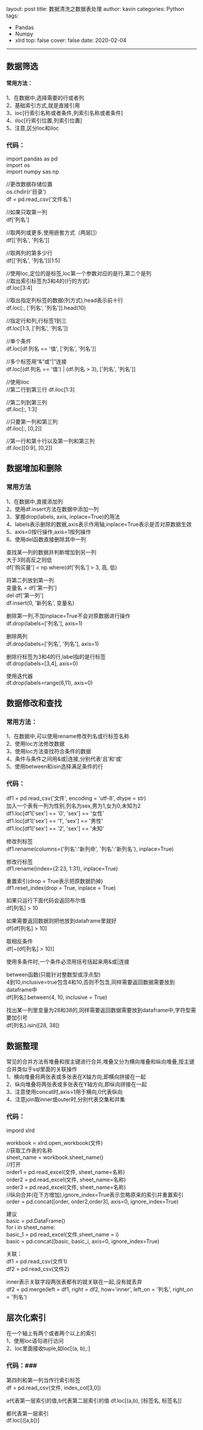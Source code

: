 layout: post
title: 数据清洗之数据表处理
author: kavin
categories: Python
tags:
  - Pandas
  - Numpy
  - xlrd
top: false
cover: false
date: 2020-02-04
---

##  数据筛选  ##

####  常用方法：  ####
1、在数据中,选择需要的行或者列  
2、基础索引方式,就是直接引用  
3、ioc[行索引名称或者条件,列索引名称或者条件]  
4、iloc[行索引位置,列索引位置]  
5、注意,区分loc和iloc  


###  代码：  ###
import pandas as pd  
import os  
import numpy sas np  

//更改数据存储位置  
os.chdir(r'目录')  
df = pd.read_csv('文件名')  

//如果只取第一列  
df['列名']
  
//取两列或更多,使用嵌套方式（两层[]）  
df[['列名', '列名']]
  
//取两列的第多少行  
df[['列名', '列名']][1:5]
  
//使用loc,定位的是标签,loc第一个参数对应的是行,第二个是列  
//取出索引标签为3和4的(行的方式）  
df.loc[3:4]
  
//取出指定列标签的数据(列方式),head表示前十行  
df.loc[:, ['列名', '列名']].head(10)
  
//指定行和列,行标签1到三  
df.loc[1:3, ['列名', '列名']]  

//单个条件  
df.loc[df.列名 == '值', ['列名', '列名']]  

//多个标签用“&”或“|”连接  
df.loc[(df.列名 == '值') | (df.列名 > 3), ['列名', '列名']]  

//使用iloc  
//第二行到第三行
df.iloc[1:3]  

//第二列到第三列  
df.iloc[:, 1:3]  

//只要第一列和第三列  
df.iloc[:, [0,2]]  

//第一行和第十行以及第一列和第三列  
df.iloc[[0:9], [0,2]]  


##  数据增加和删除  ##

###  常用方法  ###
1、在数据中,直接添加列  
2、使用df.insert方法在数据中添加一列  
3、掌握drop(labels, axis, inplace=True)的用法  
4、labels表示删除的数据,axis表示作用轴,inplace=True表示是否对原数据生效  
5、axis=0按行操作,axis=1按列操作  
6、使用del函数直接删除其中一列  

查找某一列的数据并判断增加到另一列  
大于3则高反之则低  
df['购买量'] = np.where(df['列名'] > 3, 高, 低)  

将第二列放到第一列  
变量名 = df['第一列']  
del df['第一列']  
df.insert(0, '新列名', 变量名)  


删除第一列,不加inplace=True不会对原数据进行操作  
df.drop(labels=['列名'], axis=1)  

删除两列  
df.drop(labels=['列名', '列名'], axis=1)  

删除行标签为3和4的行,label指的是行标签  
df.drop(labels=[3,4], axis=0)  

使用迭代器  
df.drop(labels=range(6,11), axis=0)  

##  数据修改和查找  ##

###  常用方法：  ###
1、在数据中,可以使用rename修改列名或行标签名称  
2、使用loc方法修改数据  
3、使用loc方法查找符合条件的数据  
4、条件与条件之间用&或|连接,分别代表‘且’和‘或’  
5、使用between和isin选择满足条件的行  

###  代码：  ###
df1 = pd.read_csv('文件', encoding = 'utf-8', dtype = str)  
加入一个表有一列为性别,列名为sex,男为1,女为0,未知为2  
df1.loc[df1['sex'] == '0', 'sex'] == '女性'  
df1.loc[df1['sex'] == '1', 'sex'] == '男性'  
df1.loc[df1['sex'] == '2', 'sex'] == '未知'  

修改列标签  
df1.rename(columns={'列名':'新列命', '列名':'新列名'}, inplace=True)  

修改行标签  
df1.rename(index={2:23, 1:31}, inplace=True)  

重置索引(drop = True表示把原数据扔掉)  
df1.reset_index(drop = True, inplace = True)  

如果只运行下面代码会返回布尔值  
df[列名] > 10  

如果需要返回数据则把他放到dataframe里就好  
df[df[列名] > 10]  

取相反条件  
df[~(df[列名] > 10)]  

使用多条件时,一个条件必须用括号括起来用&或|连接  

between函数(只能针对整数型或浮点型)  
4到10,inclusive=true包含4和10,否则不包含,同样需要返回数据需要放到dataframe中  
df[列名].between(4, 10, inclusive = True)  

找出某一列里变量为28和38的,同样需要返回数据需要放到dataframe中,字符型需要加引号  
df[列名].isin([28, 38])  


##  数据整理  ##

常见的合并方法有堆叠和按主键进行合并,堆叠又分为横向堆叠和纵向堆叠,按主键合并类似于sql里面的关联操作  
1、横向堆叠将两张表或多张表在X轴方向,即横向拼接在一起  
2、纵向堆叠将两张表或多张表在Y轴方向,即纵向拼接在一起  
3、注意使用concat时,axis=1用于横向,0代表纵向  
4、注意join取inner或outer时,分别代表交集和并集  

###  代码：  ###
impord xlrd  

workbook = xlrd.open_workbook(文件)  
//获取工作表的名称  
sheet_name = workbook.sheet_name()  
//打开  
order1 = pd.read_excel(文件, sheet_name=名称)  
order2 = pd.read_excel(文件, sheet_name=名称)  
order3 = pd.read_excel(文件, sheet_name=名称)  
//纵向合并(在下方增加),ignore_index=True表示忽略原来的索引并重置索引  
order = pd.concat([order, order2,order3], axis=0, ignore_index=True)  

建议  
basic = pd.DataFrame()  
for i in sheet_name:  
    basic_1 = pd.read_excel(文件,sheet_name = i)  
    basic = pd.concat([basic, basic_i, axis=0, ignore_index=True)  

关联：  
df1 = pd.read_csv(文件1)  
df2 = pd.read_csv(文件2)  

inner表示关联字段两张表都有的就关联在一起,没有就丢弃  
df2 = pd.merge(left = df1, right = df2, how='inner', left_on = '列名', right_on = '列名')  


##  层次化索引  ##

在一个轴上有两个或者两个以上的索引  
1、使用loc语句进行访问  
2、loc里面接收tuple,如loc[(a, b),:]  

###  代码：###
第四列和第一列当作行索引标签  
df = pd.read_csv(文件, index_col[3,0])  

a代表第一层索引的值,b代表第二层索引的值
df.loc[(a,b), [标签名, 标签名]]  

都代表第一层索引  
df.loc[([a,b])]